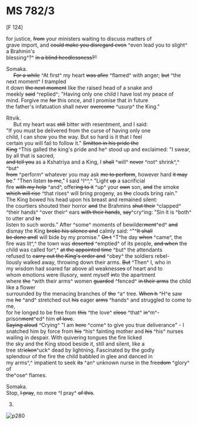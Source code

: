 # MS 782/3

[F 124]

for justice, ~~from~~ your ministers waiting to discuss matters of \
grave import, and ~~could make you disregard even~~ ^even lead you to slight^ a Brahmin's \
blessing^?^ ~~in a blind heedlessness?"~~

Somaka. \
&nbsp;&nbsp;&nbsp;&nbsp;&nbsp;~~For a while~~ ^At first^ my heart ~~was afire~~ ^flamed^ with anger; ~~but~~ ^the next moment^ I trampled \
it down ~~the next moment~~ like the raised head of a snake and \
meekly ~~said~~ ^replied^; "Having only one child I have lost my peace of \
mind. Forgive me ~~for~~ this once, and I promise that in future \
the father's infatuation shall never ~~overcome~~ ^usurp^ the King."

Ritvik. \
&nbsp;&nbsp;&nbsp;&nbsp;&nbsp;But my heart was ~~still~~ bitter with resentment, and I said: \
"If you must be delivered from the curse of having only one \
child, I can show you the way. But so hard is it that I feel \
certain you will fail to follow it." ~~Smitton in his pride the~~ \
~~King~~ ^This galled the king's pride and he^ stood up and exclaimed: "I swear, by all that is sacred, \
~~and tell you~~ as a Kshatriya and a King, I ~~shall~~ ^will^ ~~never~~ ^not^ shrink^,^ ^but^ \
~~from~~ ^perform^ whatever you may ask ~~me to perform~~, however hard ~~it may~~ \
~~be~~." "Then listen ~~to me~~," ~~I~~ said ^I^^,^ "Light ~~up~~ a sacrificial \
fire ~~with my help~~ ^and^, offer~~ing to it~~ ^up^ your ~~own~~ son, ~~and~~ the smoke \
~~which will rise~~ ^that rises^ will bring progeny, as ~~the~~ clouds bring rain." \
The King bowed his head upon his breast and remained silent: \
the courtiers shouted their horror ~~and~~ the Brahmins ~~shut their~~ ^clapped^ \
^their hands^ ^over their^ ears ~~with their hands~~, ~~say~~^cry^ing: "Sin it is ^both^ to utter and ~~to~~ \
listen to such words." After ^some^ moments of bewilder~~ment~~^ed^ ~~and~~ \
dismay the King ~~broke his silence and~~ calmly said: ^"^~~It shall~~ \
~~be done and~~I will bide by my promise." ~~On t~~ ^T^he day ~~when~~ ^came^, the \
fire was lit^,^ the town was ~~deserted~~ ^emptied^ of its people, ~~and when~~ the \
child was called for^,^ ~~at the appointed time~~ ^but^ the attendants \
refused to ~~carry out the King's order and~~ ^obey^ the soldiers rebel- \
liously walked away, throwing down their arms. ~~But~~ ^Then^ I, who in \
my wisdom had soared far above all weakness~~es~~ of heart and to \
whom emotions were illusory, went myself ~~in~~to the apartment \
where ~~the~~ ^with their arms^ women ~~guarded~~ ^fenced^ ~~in their arms~~ the child like a flower \
surrounded by the menacing branches of ~~the~~ ^a^ tree. ~~When h~~ ^H^e saw \
me ~~he~~ ^and^ stretched out ~~his~~ eager ~~arms~~ ^hands^ and struggled to come to me, \
for he longed to be free from ~~this~~ ^the love^ ~~close~~ ^that^ i~~n~~^m^-prison~~ment~~^ed^ him ~~of love~~. \
~~Saying aloud~~ ^Crying^ "I am ~~here~~ ^come^ to give you true deliverance" - I \
snatched him by force from ~~his~~ ^his^ fainting mother and ~~his~~ ^his^ nurses \
wailing in despair. With quivering tongues the fire licked \
the sky and the King stood beside it, still and silent, like a \
tree str~~icken~~^uck^ dead by lightning. Fascinated by the godly \
splendour of the fire the child babbled in glee and danced in \
my arms^,^ impatient to seek ~~its~~ ^an^ unknown nurse in the free~~dom~~ ^glory^ of \
th~~e~~^ose^ flames. 

Somaka. \
Stop, ~~I pray~~, no more ^I pray^ ~~of this~~.

3.
![p280](MS782_3-280.jpg)
